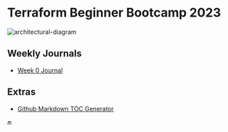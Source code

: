 # Terraform Beginner Bootcamp 2023

![architectural-diagram](https://github.com/Dee76/terraform-beginner-bootcamp-2023/assets/8474263/81c6e1bf-071e-4314-97c7-9846c5ffe144)

## Weekly Journals

- [Week 0 Journal](/journal/week0.md)

## Extras

- [Github Markdown TOC Generator](https://ecotrust-canada.github.io/markdown-toc/)

:end:
